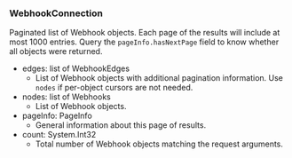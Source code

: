 ### WebhookConnection
Paginated list of Webhook objects. Each page of the results will include at most 1000 entries. Query the `pageInfo.hasNextPage` field to know whether all objects were returned.

- edges: list of WebhookEdges
  - List of Webhook objects with additional pagination information. Use `nodes` if per-object cursors are not needed.
- nodes: list of Webhooks
  - List of Webhook objects.
- pageInfo: PageInfo
  - General information about this page of results.
- count: System.Int32
  - Total number of Webhook objects matching the request arguments.
